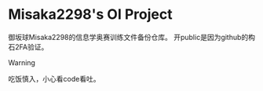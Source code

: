 # Misaka2298's OI Project

御坂球Misaka2298的信息学奥赛训练文件备份仓库。
开public是因为github的构石2FA验证。

> [!warning]
> 吃饭慎入，小心看code看吐。

